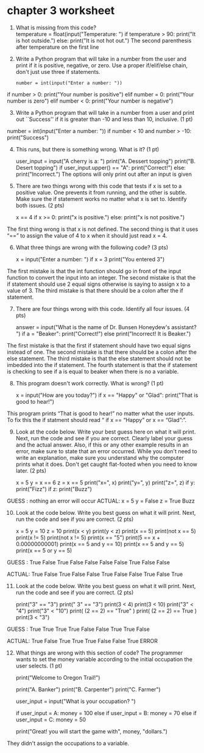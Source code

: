 # chapter 3 worksheet
1. What is missing from this code?     
    temperature = float(input("Temperature: ")
    if temperature > 90:
        print("It is hot outside.")
    else:
        print("It is not hot out.")
     The second parenthesis after temperature on the first line
 
 2. Write a Python program that will take in a number from the user and print
    if it is positive, negative, or zero. Use a proper if/elif/else chain, don't
    just use three if statements.

    	number = int(input("Enter a number: "))
if number > 0:
    print("Your number is positive")
elif number = 0:
    print("Your number is zero")
elif number < 0:
    print("Your number is negative")

 3. Write a Python program that will take in a number from a user and print
    out ``Success'' if it is greater than -10 and less than 10, inclusive. (1 pt)

number = int(input("Enter a number: "))
if number < 10 and number > -10:
    print("Success")

 4. This runs, but there is something wrong. What is it? (1 pt)
     
    user_input = input("A cherry is a: ")
    print("A. Dessert topping")
    print("B. Desert topping")
    if user_input.upper() == "A":
        print("Correct!")
    else:
        print("Incorrect.")
The options will only print out after an input is given
     
 5. There are two things wrong with this code that tests if x is set to a
    positive value. One prevents it from running, and the other is subtle.
    Make sure the if statement works no matter what x is set to.
    Identify both issues. (2 pts)
     
    x == 4
    if x >= 0:
        print("x is positive.")
    else:
        print("x is not positive.")

The first thing wrong is that x is not defined. The second thing is that it uses “==” to assign the value of 4 to x when it should just read x = 4.
     
 6. What three things are wrong with the following code? (3 pts)
     
    x = input("Enter a number: ")
    if x = 3
        print("You entered 3")
  
The first mistake is that the int function should go in front of the input function to convert the input into an integer. The second mistake is that the if statement should use 2 equal signs otherwise is saying to assign x to a value of 3. The third mistake is that there should be a colon after the if statement.
   
 7. There are four things wrong with this code. Identify all four issues. (4 pts)
     
    answer = input("What is the name of Dr. Bunsen Honeydew's assistant? ")
    if a = "Beaker":
        print("Correct!")
        else
        print("Incorrect! It is Beaker.")

The first mistake is that the first if statement should have two equal signs instead of one. The second mistake is that there should be a colon after the else statement. The third mistake is that the else statement should not be imbedded into the if statement. The fourth statement is that the if statement is checking to see if a is equal to beaker when there is no a variable.
     
 8. This program doesn't work correctly. What is wrong? (1 pt)
     
    x = input("How are you today?")
    if x == "Happy" or "Glad":
        print("That is good to hear!")

This program prints “That is good to hear!” no matter what the user inputs. To fix this the if statment should read “ if x == “Happy” or x == “Glad”:”.
     
 9. Look at the code below. Write your best guess here on what it will print.
    Next, run the code and see if you are correct.
    Clearly label your guess and the actual answer.
    Also, if this or any other example results in an error, make sure to
    state that an error occurred.
    While you don't need to write an explanation, make sure you understand
    why the computer prints what it does. Don't get caught flat-footed when
    you need to know later. (2 pts)
     
    x = 5
    y = x == 6
    z = x == 5
    print("x=", x)
    print("y=", y)
    print("z=", z)
    if y:
        print("Fizz")
    if z:
        print("Buzz")

GUESS : nothing an error will occur
ACTUAL:
x = 5
y = False
z = True
Buzz

		
   
10. Look at the code below. Write you best guess on what it will print.
    Next, run the code and see if you are correct. (2 pts)
     
    x = 5
    y = 10
    z = 10
    print(x < y)
    print(y < z)
    print(x == 5)
    print(not x == 5)
    print(x != 5)
    print(not x != 5)
    print(x == "5")
    print(5 == x + 0.00000000001)
    print(x == 5 and y == 10)
    print(x == 5 and y == 5)
    print(x == 5 or y == 5)
     
GUESS : 
True
False
True
False
False
False
False
True
False
False

ACTUAL:
True
False
True
False
False
True
False
False
True
False
True

11. Look at the code below. Write you best guess on what it will print.
    Next, run the code and see if you are correct. (2 pts)
     
    print("3" == "3")
    print(" 3" == "3")
    print(3 < 4)
    print(3 < 10)
    print("3" < "4")
    print("3" < "10")
    print( (2 == 2) == "True" )
    print( (2 == 2) == True )
    print(3 < "3")
     
GUESS : 
True
True
True
True
False
False
True
True
False

ACTUAL: 
True
False
True
True
True
False
False
True
ERROR

12. What things are wrong with this section of code?
    The programmer wants to set the money variable according to
    the initial occupation the user selects. (1 pt)
     
    print("Welcome to Oregon Trail!")
 
    print("A. Banker")
    print("B. Carpenter")
    print("C. Farmer")
 
    user_input = input("What is your occupation? ")
 
    if user_input = A:
        money = 100
    else if user_input = B:
        money = 70
    else if user_input = C:
        money = 50
 
    print("Great! you will start the game with", money, "dollars.")

They didn't assign the occupations to a variable.

